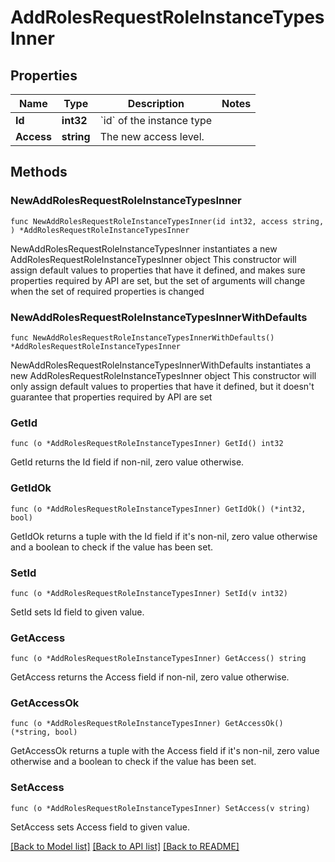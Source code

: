 # AddRolesRequestRoleInstanceTypesInner

## Properties

Name | Type | Description | Notes
------------ | ------------- | ------------- | -------------
**Id** | **int32** | &#x60;id&#x60; of the instance type | 
**Access** | **string** | The new access level. | 

## Methods

### NewAddRolesRequestRoleInstanceTypesInner

`func NewAddRolesRequestRoleInstanceTypesInner(id int32, access string, ) *AddRolesRequestRoleInstanceTypesInner`

NewAddRolesRequestRoleInstanceTypesInner instantiates a new AddRolesRequestRoleInstanceTypesInner object
This constructor will assign default values to properties that have it defined,
and makes sure properties required by API are set, but the set of arguments
will change when the set of required properties is changed

### NewAddRolesRequestRoleInstanceTypesInnerWithDefaults

`func NewAddRolesRequestRoleInstanceTypesInnerWithDefaults() *AddRolesRequestRoleInstanceTypesInner`

NewAddRolesRequestRoleInstanceTypesInnerWithDefaults instantiates a new AddRolesRequestRoleInstanceTypesInner object
This constructor will only assign default values to properties that have it defined,
but it doesn't guarantee that properties required by API are set

### GetId

`func (o *AddRolesRequestRoleInstanceTypesInner) GetId() int32`

GetId returns the Id field if non-nil, zero value otherwise.

### GetIdOk

`func (o *AddRolesRequestRoleInstanceTypesInner) GetIdOk() (*int32, bool)`

GetIdOk returns a tuple with the Id field if it's non-nil, zero value otherwise
and a boolean to check if the value has been set.

### SetId

`func (o *AddRolesRequestRoleInstanceTypesInner) SetId(v int32)`

SetId sets Id field to given value.


### GetAccess

`func (o *AddRolesRequestRoleInstanceTypesInner) GetAccess() string`

GetAccess returns the Access field if non-nil, zero value otherwise.

### GetAccessOk

`func (o *AddRolesRequestRoleInstanceTypesInner) GetAccessOk() (*string, bool)`

GetAccessOk returns a tuple with the Access field if it's non-nil, zero value otherwise
and a boolean to check if the value has been set.

### SetAccess

`func (o *AddRolesRequestRoleInstanceTypesInner) SetAccess(v string)`

SetAccess sets Access field to given value.



[[Back to Model list]](../README.md#documentation-for-models) [[Back to API list]](../README.md#documentation-for-api-endpoints) [[Back to README]](../README.md)


